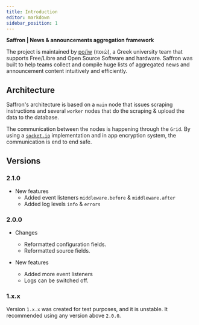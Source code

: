 ```yaml
---
title: Introduction
editor: markdown
sidebar_position: 1
---
```



**Saffron | News & announcements aggregation framework**

The project is maintained by [po/iw](https://poiw.org) (ποιώ), a Greek university team that supports Free/Libre
and Open Source Software and hardware. Saffron was built to help teams collect and compile huge lists of aggregated
news and announcement content intuitively and efficiently.

## Architecture

Saffron's architecture is based on a `main` node that issues scraping instructions and several `worker` nodes
that do the scraping & upload the data to the database.

The communication between the nodes is happening through the `Grid`. By using a [`socket.io`](https://socket.io)
implementation and in app encryption system, the communication is end to end safe.


## Versions

### 2.1.0
* New features
  * Added event listeners `middleware.before` & `middleware.after`
  * Added log levels `info` & `errors`

### 2.0.0

* Changes
  * Reformatted configuration fields.
  * Reformatted source fields.
  
* New features
  * Added more event listeners
  * Logs can be switched off.


### 1.x.x

Version `1.x.x` was created for test purposes, and it is unstable. It recommended using any version above `2.0.0`.